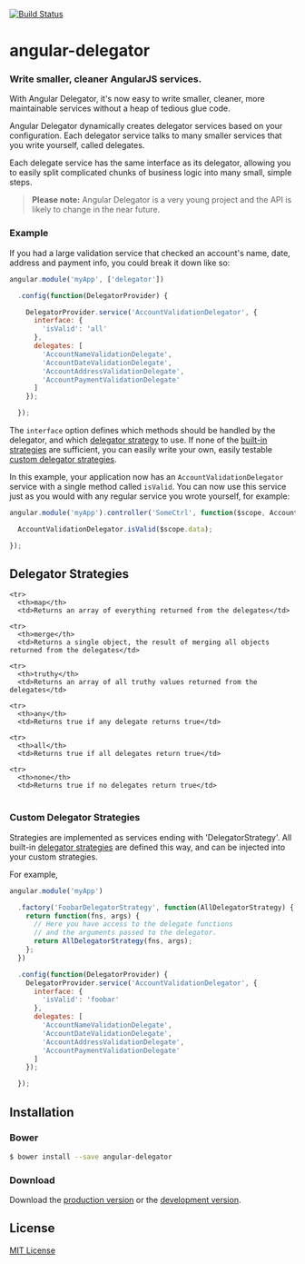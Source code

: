 [![Build Status](https://secure.travis-ci.org/markdalgleish/angular-delegator.png?branch=master)](https://travis-ci.org/markdalgleish/angular-delegator)

# angular-delegator

### Write smaller, cleaner AngularJS services.

With Angular Delegator, it's now easy to write smaller, cleaner, more maintainable services without a heap of tedious glue code.

Angular Delegator dynamically creates delegator services based on your configuration. Each delegator service talks to many smaller services that you write yourself, called delegates.

Each delegate service has the same interface as its delegator, allowing you to easily split complicated chunks of business logic into many small, simple steps.

> **Please note:** Angular Delegator is a very young project and the API is likely to change in the near future.

### Example

If you had a large validation service that checked an account's name, date, address and payment info, you could break it down like so:

```js
angular.module('myApp', ['delegator'])

  .config(function(DelegatorProvider) {

    DelegatorProvider.service('AccountValidationDelegator', {
      interface: {
        'isValid': 'all'
      },
      delegates: [
        'AccountNameValidationDelegate',
        'AccountDateValidationDelegate',
        'AccountAddressValidationDelegate',
        'AccountPaymentValidationDelegate'
      ]
    });

  });
```

The `interface` option defines which methods should be handled by the delegator, and which [delegator strategy](#delegator-strategies) to use. If none of the [built-in strategies](#delegator-strategies) are sufficient, you can easily write your own, easily testable [custom delegator strategies](#custom-delegator-strategies).

In this example, your application now has an `AccountValidationDelegator` service with a single method called `isValid`. You can now use this service just as you would with any regular service you wrote yourself, for example:

```js
angular.module('myApp').controller('SomeCtrl', function($scope, AccountValidationDelegator) {

  AccountValidationDelegator.isValid($scope.data);

});
```

## Delegator Strategies

<table>

    <tr>
      <th>map</th>
      <td>Returns an array of everything returned from the delegates</td>

    <tr>
      <th>merge</th>
      <td>Returns a single object, the result of merging all objects returned from the delegates</td>

    <tr>
      <th>truthy</th>
      <td>Returns an array of all truthy values returned from the delegates</td>

    <tr>
      <th>any</th>
      <td>Returns true if any delegate returns true</td>

    <tr>
      <th>all</th>
      <td>Returns true if all delegates return true</td>

    <tr>
      <th>none</th>
      <td>Returns true if no delegates return true</td>

</table>

### Custom Delegator Strategies

Strategies are implemented as services ending with 'DelegatorStrategy'. All built-in [delegator strategies](#delegator-strategies) are defined this way, and can be injected into your custom strategies.

For example,

```js
angular.module('myApp')

  .factory('FoobarDelegatorStrategy', function(AllDelegatorStrategy) {
    return function(fns, args) {
      // Here you have access to the delegate functions
      // and the arguments passed to the delegator.
      return AllDelegatorStrategy(fns, args);
    };
  })

  .config(function(DelegatorProvider) {
    DelegatorProvider.service('AccountValidationDelegator', {
      interface: {
        'isValid': 'foobar'
      },
      delegates: [
        'AccountNameValidationDelegate',
        'AccountDateValidationDelegate',
        'AccountAddressValidationDelegate',
        'AccountPaymentValidationDelegate'
      ]
    });

  });
```

## Installation

### Bower

```bash
$ bower install --save angular-delegator
```

### Download

Download the [production version][min] or the [development version][max].

[min]: https://raw.github.com/markdalgleish/angular-delegator/master/dist/angular-delegator.min.js
[max]: https://raw.github.com/markdalgleish/angular-delegator/master/dist/angular-delegator.js

## License

[MIT License](http://markdalgleish.mit-license.org)

